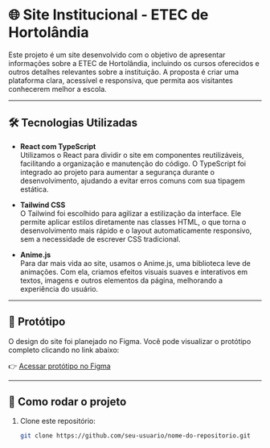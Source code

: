 # 🌐 Site Institucional - ETEC de Hortolândia

Este projeto é um site desenvolvido com o objetivo de apresentar informações sobre a ETEC de Hortolândia, incluindo os cursos oferecidos e outros detalhes relevantes sobre a instituição. A proposta é criar uma plataforma clara, acessível e responsiva, que permita aos visitantes conhecerem melhor a escola.


---

## 🛠️ Tecnologias Utilizadas

- **React com TypeScript**  
  Utilizamos o React para dividir o site em componentes reutilizáveis, facilitando a organização e manutenção do código. O TypeScript foi integrado ao projeto para aumentar a segurança durante o desenvolvimento, ajudando a evitar erros comuns com sua tipagem estática.

- **Tailwind CSS**  
  O Tailwind foi escolhido para agilizar a estilização da interface. Ele permite aplicar estilos diretamente nas classes HTML, o que torna o desenvolvimento mais rápido e o layout automaticamente responsivo, sem a necessidade de escrever CSS tradicional.

- **Anime.js**  
  Para dar mais vida ao site, usamos o Anime.js, uma biblioteca leve de animações. Com ela, criamos efeitos visuais suaves e interativos em textos, imagens e outros elementos da página, melhorando a experiência do usuário.

---



## 🎨 Protótipo

O design do site foi planejado no Figma. Você pode visualizar o protótipo completo clicando no link abaixo:

👉 [Acessar protótipo no Figma](https://www.figma.com/design/EorT8ZsYRc28ZdQKG708EG/ETEC-de-Hortol%C3%A2ndia---Website?node-id=0-1&t=FRJ8A7Sxa0cvD4jH-1)


---


## 📁 Como rodar o projeto

1. Clone este repositório:
   ```bash
   git clone https://github.com/seu-usuario/nome-do-repositorio.git
